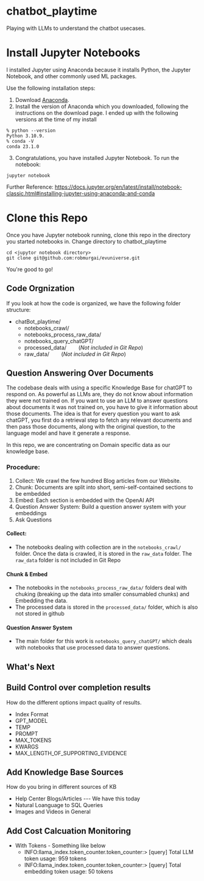# chatbot_playtime
Playing with LLMs to understand the chatbot usecases.


# Install Jupyter Notebooks
I installed Jupyter using Anaconda because it installs Python, the Jupyter Notebook, and other commonly used ML packages.

Use the following installation steps:

1. Download [Anaconda](https://www.anaconda.com/download).  
2. Install the version of Anaconda which you downloaded, following the instructions on the download page. I ended up with the following versions at the time of my install

  ```
  % python --version
  Python 3.10.9.
  % conda -V
  conda 23.1.0
  ```
  
3. Congratulations, you have installed Jupyter Notebook. To run the notebook:

```
jupyter notebook
```

Further Reference: https://docs.jupyter.org/en/latest/install/notebook-classic.html#installing-jupyter-using-anaconda-and-conda


# Clone this Repo
Once you have Jupyter notebook running, clone this repo in the directory you started notebooks in.
Change directory to chatbot_playtime
```
cd <jupytor notebook directory>
git clone git@github.com:robmurgai/evuniverse.git
```

You're good to go!


## Code Orgnization

If you look at how the code is organized, we have the following folder structure:

- chatBot_playtime/
  -  notebooks_crawl/
  -  notebooks_process_raw_data/
  -  notebooks_query_chatGPT/
  -  processed_data/                    &nbsp;&nbsp;&nbsp;&nbsp;&nbsp;&nbsp;&nbsp;(_Not included in Git Repo_)
  -  raw_data/                          &nbsp;&nbsp;&nbsp;&nbsp;&nbsp;&nbsp;&nbsp;(_Not included in Git Repo_)


## Question Answering Over Documents

The codebase deals with using a specific Knowledge Base for chatGPT to respond on.  As powerful as LLMs are, they do not know about information they were not trained on. If you want to use an LLM to answer questions about documents it was not trained on, you have to give it information about those documents. The idea is that for every question you want to ask chatGPT, you first do a retrieval step to fetch any relevant documents and then pass those documents, along with the original question, to the language model and have it generate a response. 

In this repo, we are concentrating on Domain specific data as our knowledge base.

### Procedure:

1. Collect: We crawl the few hundred Blog articles from our Website.
2. Chunk: Documents are split into short, semi-self-contained sections to be embedded
3. Embed: Each section is embedded with the OpenAI API
4. Question Answer System: Build a question answer system with your embeddings
5. Ask Questions


#### Collect: 
- The notebooks dealing with collection are in the `notebooks_crawl/` folder.  Once the data is crawled, it is stored in the `raw_data` folder. The `raw_data` folder is not included in Git Repo

#### Chunk & Embed
- The notebooks in the `notebooks_process_raw_data/` folders deal with chuking (breaking up the data into smaller consumabled chunks) and Embedding the data.  
- The processed data is stored in the `processed_data/` folder, which is also not stored in github

#### Question Answer System
- The main folder for this work is `notebooks_query_chatGPT/` which deals with notebooks that use processed data to answer questions.



## What's Next


## Build Control over completion results

How do the different options impact quality of results.
- Index Format
- GPT_MODEL
- TEMP
- PROMPT
- MAX_TOKENS
- KWARGS
- MAX_LENGTH_OF_SUPPORTING_EVIDENCE


## Add Knowledge Base Sources

How do you bring in different sources of KB
- Help Center Blogs/Articles --- We have this today
- Natural Loanguage to SQL Queries
- Images and Videos in General


## Add Cost Calcuation Monitoring
- With Tokens - Something like below
  - INFO:llama_index.token_counter.token_counter:> [query] Total LLM token usage: 959 tokens
  - INFO:llama_index.token_counter.token_counter:> [query] Total embedding token usage: 50 tokens


